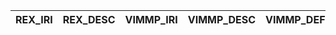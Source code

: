 | REX_IRI   | REX_DESC   | VIMMP_IRI   | VIMMP_DESC   | VIMMP_DEF   |
|-----------|------------|-------------|--------------|-------------|